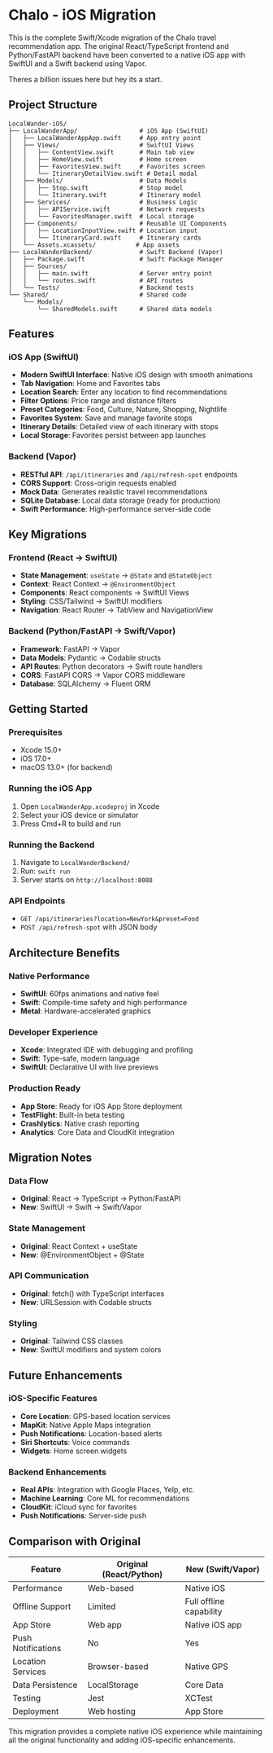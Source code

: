 # Chalo - iOS Migration

This is the complete Swift/Xcode migration of the Chalo travel recommendation app. The original React/TypeScript frontend and Python/FastAPI backend have been converted to a native iOS app with SwiftUI and a Swift backend using Vapor.


Theres a billion issues here but hey its a start.

## Project Structure

```
LocalWander-iOS/
├── LocalWanderApp/                 # iOS App (SwiftUI)
│   ├── LocalWanderAppApp.swift     # App entry point
│   ├── Views/                      # SwiftUI Views
│   │   ├── ContentView.swift       # Main tab view
│   │   ├── HomeView.swift          # Home screen
│   │   ├── FavoritesView.swift     # Favorites screen
│   │   └── ItineraryDetailView.swift # Detail modal
│   ├── Models/                     # Data Models
│   │   ├── Stop.swift              # Stop model
│   │   └── Itinerary.swift         # Itinerary model
│   ├── Services/                   # Business Logic
│   │   ├── APIService.swift        # Network requests
│   │   └── FavoritesManager.swift  # Local storage
│   ├── Components/                 # Reusable UI Components
│   │   ├── LocationInputView.swift # Location input
│   │   └── ItineraryCard.swift     # Itinerary cards
│   └── Assets.xcassets/           # App assets
├── LocalWanderBackend/             # Swift Backend (Vapor)
│   ├── Package.swift               # Swift Package Manager
│   ├── Sources/
│   │   ├── main.swift              # Server entry point
│   │   └── routes.swift            # API routes
│   └── Tests/                      # Backend tests
└── Shared/                         # Shared code
    └── Models/
        └── SharedModels.swift      # Shared data models
```

## Features

### iOS App (SwiftUI)
- **Modern SwiftUI Interface**: Native iOS design with smooth animations
- **Tab Navigation**: Home and Favorites tabs
- **Location Search**: Enter any location to find recommendations
- **Filter Options**: Price range and distance filters
- **Preset Categories**: Food, Culture, Nature, Shopping, Nightlife
- **Favorites System**: Save and manage favorite stops
- **Itinerary Details**: Detailed view of each itinerary with stops
- **Local Storage**: Favorites persist between app launches

### Backend (Vapor)
- **RESTful API**: `/api/itineraries` and `/api/refresh-spot` endpoints
- **CORS Support**: Cross-origin requests enabled
- **Mock Data**: Generates realistic travel recommendations
- **SQLite Database**: Local data storage (ready for production)
- **Swift Performance**: High-performance server-side code

## Key Migrations

### Frontend (React → SwiftUI)
- **State Management**: `useState` → `@State` and `@StateObject`
- **Context**: React Context → `@EnvironmentObject`
- **Components**: React components → SwiftUI Views
- **Styling**: CSS/Tailwind → SwiftUI modifiers
- **Navigation**: React Router → TabView and NavigationView

### Backend (Python/FastAPI → Swift/Vapor)
- **Framework**: FastAPI → Vapor
- **Data Models**: Pydantic → Codable structs
- **API Routes**: Python decorators → Swift route handlers
- **CORS**: FastAPI CORS → Vapor CORS middleware
- **Database**: SQLAlchemy → Fluent ORM

## Getting Started

### Prerequisites
- Xcode 15.0+
- iOS 17.0+
- macOS 13.0+ (for backend)

### Running the iOS App
1. Open `LocalWanderApp.xcodeproj` in Xcode
2. Select your iOS device or simulator
3. Press Cmd+R to build and run

### Running the Backend
1. Navigate to `LocalWanderBackend/`
2. Run: `swift run`
3. Server starts on `http://localhost:8080`

### API Endpoints
- `GET /api/itineraries?location=NewYork&preset=Food`
- `POST /api/refresh-spot` with JSON body

## Architecture Benefits

### Native Performance
- **SwiftUI**: 60fps animations and native feel
- **Swift**: Compile-time safety and high performance
- **Metal**: Hardware-accelerated graphics

### Developer Experience
- **Xcode**: Integrated IDE with debugging and profiling
- **Swift**: Type-safe, modern language
- **SwiftUI**: Declarative UI with live previews

### Production Ready
- **App Store**: Ready for iOS App Store deployment
- **TestFlight**: Built-in beta testing
- **Crashlytics**: Native crash reporting
- **Analytics**: Core Data and CloudKit integration

## Migration Notes

### Data Flow
- **Original**: React → TypeScript → Python/FastAPI
- **New**: SwiftUI → Swift → Swift/Vapor

### State Management
- **Original**: React Context + useState
- **New**: @EnvironmentObject + @State

### API Communication
- **Original**: fetch() with TypeScript interfaces
- **New**: URLSession with Codable structs

### Styling
- **Original**: Tailwind CSS classes
- **New**: SwiftUI modifiers and system colors

## Future Enhancements

### iOS-Specific Features
- **Core Location**: GPS-based location services
- **MapKit**: Native Apple Maps integration
- **Push Notifications**: Location-based alerts
- **Siri Shortcuts**: Voice commands
- **Widgets**: Home screen widgets

### Backend Enhancements
- **Real APIs**: Integration with Google Places, Yelp, etc.
- **Machine Learning**: Core ML for recommendations
- **CloudKit**: iCloud sync for favorites
- **Push Notifications**: Server-side push

## Comparison with Original

| Feature | Original (React/Python) | New (Swift/Vapor) |
|---------|------------------------|-------------------|
| Performance | Web-based | Native iOS |
| Offline Support | Limited | Full offline capability |
| App Store | Web app | Native iOS app |
| Push Notifications | No | Yes |
| Location Services | Browser-based | Native GPS |
| Data Persistence | LocalStorage | Core Data |
| Testing | Jest | XCTest |
| Deployment | Web hosting | App Store |

This migration provides a complete native iOS experience while maintaining all the original functionality and adding iOS-specific enhancements. 